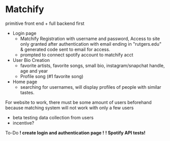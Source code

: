 # Matchify
primitive front end + full backend first
- Login page
  - Matchify Registration with username and password, Access to site only granted after authentication with email ending in "rutgers.edu" & generated code sent to email for access.
  - prompted to connect spotify account to matchify acct
- User Bio Creation
  - favorite artists, favorite songs, small bio, instagram/snapchat handle, age and year
  - Profile song (#1 favorite song)
- Home page
  - searching for usernames, will display profiles of people with similar tastes.
 
For website to work, there must be some amount of users beforehand because matching system will not work with only a few users
  - beta testing data collection from users
  - incentive?

To-Do
**! create login and authentication page !**
**! Spotify API tests!**
